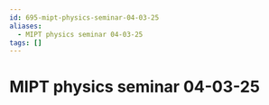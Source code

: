 ```yaml
---
id: 695-mipt-physics-seminar-04-03-25
aliases:
  - MIPT physics seminar 04-03-25
tags: []
---
```


# MIPT physics seminar 04-03-25

